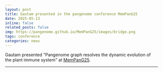 ```yaml
---
layout: post
title: Gautam presented in the pangenome conference MemPanG25
date: 2025-05-13 
inline: false
related_posts: false
img: https://pangenome.github.io/MemPanG25/images/bridge.png
tags: conference
categories: news
---
```


Gautam presented "Pangenome graph resolves the dynamic evolution of the plant immune system" at <a href="https://pangenome.github.io/MemPanG25" target="_blank">MemPanG25</a>. 

---

